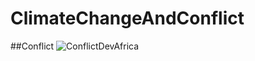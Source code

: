 # ClimateChangeAndConflict

##Conflict
![ConflictDevAfrica](https://user-images.githubusercontent.com/44142383/184480284-efa2351e-a73d-422e-b9bf-e05e87e65986.png)
